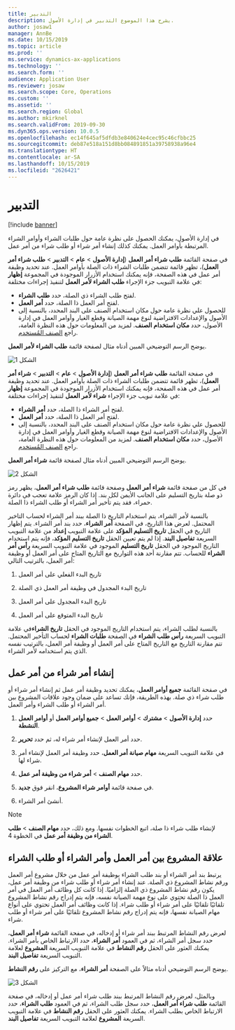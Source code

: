 ```yaml
---
title: التدبير
description: يشرح هذا الموضوع التدبير‬ في إدارة الأصول.
author: josaw1
manager: AnnBe
ms.date: 10/15/2019
ms.topic: article
ms.prod: ''
ms.service: dynamics-ax-applications
ms.technology: ''
ms.search.form: ''
audience: Application User
ms.reviewer: josaw
ms.search.scope: Core, Operations
ms.custom: ''
ms.assetid: ''
ms.search.region: Global
ms.author: mkirknel
ms.search.validFrom: 2019-09-30
ms.dyn365.ops.version: 10.0.5
ms.openlocfilehash: ec14f645af5dfdb3e840624e4cec95c46cfbbc25
ms.sourcegitcommit: deb87e518a151d8bb084891851a39758938a96e4
ms.translationtype: HT
ms.contentlocale: ar-SA
ms.lasthandoff: 10/15/2019
ms.locfileid: "2626421"
---
```

# <a name="procurement"></a>التدبير

[!include [banner](../../includes/banner.md)]

في إدارة الأصول، يمكنك الحصول على نظرة عامة حول طلبات الشراء وأوامر الشراء المرتبطة بأوامر العمل. يمكنك كذلك إنشاء أمر شراء أو طلب شراء من أمر عمل.

في صفحة القائمة **طلب شراء أمر العمل** (**إدارة الأصول** > **عام** > **التدبير** > **طلب شراء أمر العمل**)، تظهر قائمة تتضمن طلبات الشراء ذات الصلة بأوامر العمل. عند تحديد وظيفة أمر عمل في هذه الصفحة، فإنه يمكنك استخدام الأزرار الموجودة في المجموعة **إظهار** في علامة التبويب جزء الإجراء **طلب الشراء لأمر العمل** لتنفيذ إجراءات مختلفة:

- لفتح طلب الشراء ذي الصلة، حدد **طلب الشراء**. 
- لفتح أمر العمل ذا الصلة، حدد **أمر العمل**.
- للحصول علي نظرة عامة حول مكان استخدام الصنف على البند المحدد، بالنسبة إلى الأصول والإعدادات الافتراضية لنوع مهمة الصيانة وقطع الغيار وأوامر العمل في إدارة الأصول، حدد **مكان استخدام الصنف**. لمزيد من المعلومات حول هذه النظرة العامة، راجع [الصنف المُستخدم](../controlling-and-reporting/item-where-used.md).

يوضح الرسم التوضيحي المبين أدناه مثال لصفحة قائمة **طلب الشراء لأمر العمل‬**.

![الشكل 1](media/08-work-orders.png)


في صفحة القائمة **طلب شراء أمر العمل** (**إدارة الأصول** > **عام** > **التدبير** > **شراء أمر العمل**)، تظهر قائمة تتضمن طلبات الشراء ذات الصلة بأوامر العمل. عند تحديد وظيفة أمر عمل في هذه الصفحة، فإنه يمكنك استخدام الأزرار الموجودة في المجموعة **إظهار** في علامة تبويب جزء الإجراء **شراء لأمر العمل** لتنفيذ إجراءات مختلفة:

- لفتح أمر الشراء ذا الصلة، حدد **أمر الشراء**. 
- لفتح أمر العمل ذا الصلة، حدد **أمر العمل**.
- للحصول علي نظرة عامة حول مكان استخدام الصنف على البند المحدد، بالنسبة إلى الأصول والإعدادات الافتراضية لنوع مهمة الصيانة وقطع الغيار وأوامر العمل في إدارة الأصول، حدد **مكان استخدام الصنف**. لمزيد من المعلومات حول هذه النظرة العامة، راجع [الصنف المُستخدم](../controlling-and-reporting/item-where-used.md).

يوضح الرسم التوضيحي المبين أدناه مثال لصفحة قائمة **شراء أمر العمل‬**.

![الشكل 2](media/09-work-orders.png)


في كل من صفحة قائمة **شراء أمر العمل** وصفحة قائمة **طلب شراء أمر العمل**، يظهر رمز ذو صلة بتاريخ التسليم على الجانب الأيمن لكل بند. إذا كان الرمز علامة تعجب في دائرة حمراء، فقد يتم تأخير أمر الشراء أو طلب الشراء ذا الصلة.

بالنسبة لأمر الشراء، يتم استخدام التاريخ ذا الصلة ببند أمر الشراء لحساب التاخير المحتمل. لعرض هذا التاريخ، في الصفحة **أمر الشراء**، حدد بند أمر الشراء. يتم إظهار التاريخ في الحقل **تاريخ التسليم المؤكد** على علامة التبويب **إعداد** من علامة التبويب السريعة **تفاصيل البند**. إذا لم يتم تعيين الحقل **تاريخ التسليم المؤكد**، فإنه يتم استخدام التاريخ الموجود في الحقل **تاريخ التسليم** الموجود في علامة التبويب السريعة **رأس أمر الشراء** للحساب. تتم مقارنة أحد هذه التواريخ مع التاريخ المتاح على أمر العمل أو وظيفة أمر العمل، بالترتيب التالي:

1. تاريخ البدء الفعلي على أمر العمل  

2. تاريخ البدء المجدول في وظيفة أمر العمل ذي الصلة 

3. تاريخ البدء المجدول على أمر العمل 

4. تاريخ البدء المتوقع على أمر العمل 

بالنسبة لطلب الشراء، يتم استخدام التاريج الموجود في الحقل **تاريخ الشراء**في علامة التبويب السريعة **رأس طلب الشراء** في الصفحة **طلبات الشراء** لحساب التأخير المحتمل. تتم مقارنة التاريخ مع التاريخ المتاح على أمر العمل أو وظيفة أمر العمل، بالترتيب نفسه الذي يتم استخدامه لأمر الشراء.


## <a name="create-a-purchase-order-from-a-work-order"></a>إنشاء أمر شراء من أمر عمل

في صفحة القائمة **جميع أوامر العمل**، يمكنك تحديد وظيفة أمر عمل ثم إنشاء أمر شراء أو طلب شراء ذي صلة. بهذه الطريقة، فإنك تساعد على ضمان وجود علاقات المشروع بين أمر الشراء أو طلب الشراء وأمر العمل.

1. حدد **إدارة الأصول** > **مشترك** > **أوامر العمل** > **جميع أوامر العمل** أو **أوامر العمل النشطة**.

2. حدد أمر العمل لإنشاء أمر شراء له، ثم حدد **تحرير**.

3. في علامة التبويب السريعة **مهام صيانة أمر العمل**، حدد وظيفة أمر العمل لإنشاء أمر شراء لها.

4. حدد **مهام الصنف** > **أمر شراء من وظيفة أمر عمل‬**.

5. في صفحة قائمة **أوامر شراء المشروع‬**، انقر فوق **جديد**.

6. أنشئ أمر الشراء.

>[!NOTE]
>لإنشاء طلب شراء ذا صلة، اتبع الخطوات نفسها. ومع ذلك، حدد **مهام الصنف** > **طلب الشراء من وظيفة أمر عمل** في الخطوة 4.


## <a name="project-relation-between-work-order-and-purchase-order-or-purchase-requisition"></a>علاقة المشروع بين أمر العمل وأمر الشراء أو طلب الشراء

يرتبط بند أمر الشراء أو بند طلب الشراء بوظيفة أمر عمل من خلال مشروع أمر العمل ورقم نشاط المشروع ذي الصلة. عند إنشاء أمر شراء أو طلب شراء من وظيفة أمر عمل، يكون رقم نشاط المشروع ذي الصلة إلزاميًا. إذا كانت كل وظائف أمر العمل في أمر العمل ذا الصلة تحتوي على نوع مهمة الصيانة نفسه، فإنه يتم إدراج رقم نشاط المشروع تلقائيًا تلقائيًا على أمر شراء أو طلب شراء. إذا كانت وظائف أمر العمل تحتوي على أنواع مهام الصيانة نفسها، فإنه يتم إدراج رقم نشاط المشروع تلقائيًا على أمر شراء أو طلب شراء.

لعرض رقم النشاط المرتبط ببند أمر شراء أو إدخاله، في صفحة القائمة **شراء أمر العمل**، حدد سجل أمر الشراء، ثم في العمود **أمر الشراء**، حدد الارتباط الخاص بأمر الشراء. يمكنك العثور على الحقل **رقم النشاط** في علامة التبويب السريعة **المشروع** لعلامة التبويب السريعة **تفاصيل البند**.

يوضح الرسم التوضيحي أدناه مثالاً على الصفحة **أمر الشراء**، مع التركيز على **رقم النشاط**.

![الشكل 3](media/10-work-orders.png)

وبالمثل، لعرض رقم النشاط المرتبط ببند طلب شراء أمر عمل أو إدخاله، في صفحة القائمة **طلب شراء أمر العمل**، حدد سجل طلب الشراء، ثم في العمود **طلب الشراء**، حدد الارتباط الخاص بطلب الشراء. يمكنك العثور على الحقل **رقم النشاط** في علامة التبويب السريعة **المشروع** لعلامة التبويب السريعة **تفاصيل البند**.

